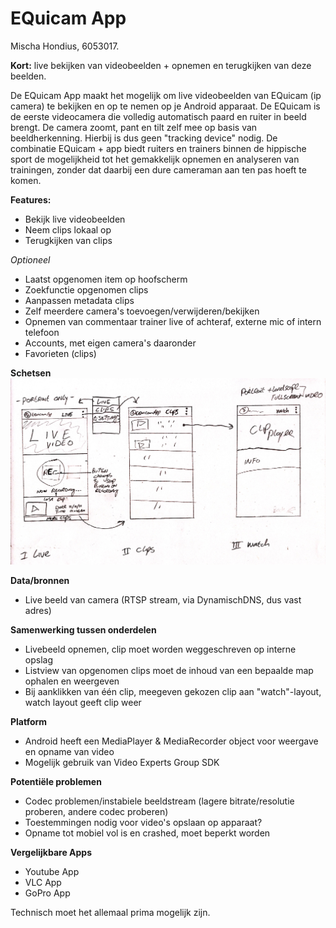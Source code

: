 # EQuicam App
Mischa Hondius, 6053017.

**Kort:** live bekijken van videobeelden + opnemen en terugkijken van deze beelden.

De EQuicam App maakt het mogelijk om live videobeelden van EQuicam (ip camera) te bekijken en op te nemen op je Android apparaat. De EQuicam is de eerste videocamera die volledig automatisch paard en ruiter in beeld brengt. De camera zoomt, pant en tilt zelf mee op basis van beeldherkenning. Hierbij is dus geen "tracking device" nodig. De combinatie EQuicam + app biedt ruiters en trainers binnen de hippische sport de mogelijkheid tot het gemakkelijk opnemen en analyseren van trainingen, zonder dat daarbij een dure cameraman aan ten pas hoeft  te komen. 

**Features:**
- Bekijk live videobeelden
- Neem clips lokaal op 
- Terugkijken van clips

_Optioneel_
- Laatst opgenomen item op hoofscherm
- Zoekfunctie opgenomen clips
- Aanpassen metadata clips
- Zelf meerdere camera's toevoegen/verwijderen/bekijken
- Opnemen van commentaar trainer live of achteraf, externe mic of intern telefoon
- Accounts, met eigen camera's daaronder
- Favorieten (clips)

**Schetsen**
![alt text](https://github.com/mischahondius/equicam_android/blob/master/docs/schets.jpg "Schets")

**Data/bronnen**
- Live beeld van camera (RTSP stream, via DynamischDNS, dus vast adres)

**Samenwerking tussen onderdelen**
- Livebeeld opnemen, clip moet worden weggeschreven op interne opslag
- Listview van opgenomen clips moet de inhoud van een bepaalde map ophalen en weergeven
- Bij aanklikken van één clip, meegeven gekozen clip aan "watch"-layout, watch layout geeft clip weer

**Platform**
- Android heeft een MediaPlayer & MediaRecorder object voor weergave en opname van video
- Mogelijk gebruik van Video Experts Group SDK

**Potentiële problemen**
- Codec problemen/instabiele beeldstream (lagere bitrate/resolutie proberen, andere codec proberen)
- Toestemmingen nodig voor video's opslaan op apparaat?
- Opname tot mobiel vol is en crashed, moet beperkt worden
 
**Vergelijkbare Apps**
- Youtube App
- VLC App
- GoPro App

Technisch moet het allemaal prima mogelijk zijn.

